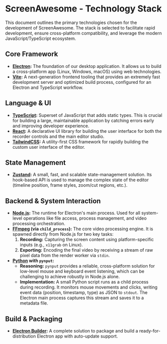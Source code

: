 # ScreenAwesome - Technology Stack

This document outlines the primary technologies chosen for the development of ScreenAwesome. The stack is selected to facilitate rapid development, ensure cross-platform compatibility, and leverage the modern JavaScript/TypeScript ecosystem.

## Core Framework

*   **[Electron](https://www.electronjs.org/):** The foundation of our desktop application. It allows us to build a cross-platform app (Linux, Windows, macOS) using web technologies.
*   **[Vite](https://vitejs.dev/):** A next-generation frontend tooling that provides an extremely fast development server and optimized build process, configured for an Electron and TypeScript workflow.

## Language & UI

*   **[TypeScript](https://www.typescriptlang.org/):** Superset of JavaScript that adds static types. This is crucial for building a large, maintainable application by catching errors early and improving developer experience.
*   **[React](https://reactjs.org/):** A declarative UI library for building the user interface for both the recorder controls and the main editor studio.
*   **[TailwindCSS](https://tailwindcss.com/):** A utility-first CSS framework for rapidly building the custom user interface of the editor.

## State Management

*   **[Zustand](https://github.com/pmndrs/zustand):** A small, fast, and scalable state-management solution. Its hook-based API is used to manage the complex state of the editor (timeline position, frame styles, zoom/cut regions, etc.).

## Backend & System Interaction

*   **[Node.js](https://nodejs.org/):** The runtime for Electron's main process. Used for all system-level operations like file access, process management, and video processing orchestration.
*   **[FFmpeg](https://ffmpeg.org/) (via `child_process`):** The core video processing engine. It is spawned directly from Node.js for two key tasks:
    1.  **Recording:** Capturing the screen content using platform-specific inputs (e.g., `x11grab` on Linux).
    2.  **Exporting:** Encoding the final video by receiving a stream of raw pixel data from the render worker via `stdin`.
*   **[Python](https://www.python.org/) with `pynput`:**
    *   **Reasoning:** `pynput` provides a reliable, cross-platform solution for low-level mouse and keyboard event listening, which can be challenging to achieve robustly in Node.js alone.
    *   **Implementation:** A small Python script runs as a child process during recording. It monitors mouse movements and clicks, writing event data (position, timestamp, type) as JSON to `stdout`. The Electron main process captures this stream and saves it to a metadata file.

## Build & Packaging

*   **[Electron Builder](https://www.electron.build/):** A complete solution to package and build a ready-for-distribution Electron app with auto-update support.
